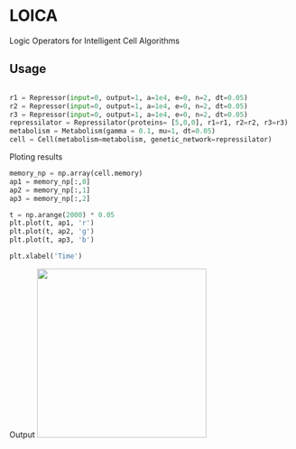 # LOICA
Logic Operators for Intelligent Cell Algorithms

## Usage

```python

r1 = Repressor(input=0, output=1, a=1e4, e=0, n=2, dt=0.05) 
r2 = Repressor(input=0, output=1, a=1e4, e=0, n=2, dt=0.05) 
r3 = Repressor(input=0, output=1, a=1e4, e=0, n=2, dt=0.05) 
repressilator = Repressilator(proteins= [5,0,0], r1=r1, r2=r2, r3=r3)
metabolism = Metabolism(gamma = 0.1, mu=1, dt=0.05)
cell = Cell(metabolism=metabolism, genetic_network=repressilator)

```
Ploting results

```python
memory_np = np.array(cell.memory)
ap1 = memory_np[:,0]
ap2 = memory_np[:,1]
ap3 = memory_np[:,2]

t = np.arange(2000) * 0.05
plt.plot(t, ap1, 'r')
plt.plot(t, ap2, 'g')
plt.plot(t, ap3, 'b')

plt.xlabel('Time')
```
Output
<img src="https://github.com/SynBioUC/LOICA/blob/master/images/time_dynamics.png" height="300" />
